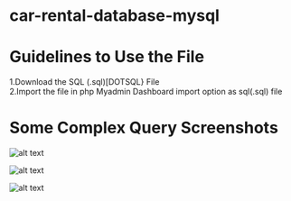 # car-rental-database-mysql


# Guidelines to Use the File

 1.Download the SQL (.sql)[DOTSQL} File  
 2.Import the file in php Myadmin Dashboard import option as sql(.sql) file

# Some Complex Query Screenshots



![alt text](https://github.com/samiul1998/car-rental-database-mysql/blob/main/query-screenshots/Query%204.png "query 1")

![alt text](https://github.com/samiul1998/car-rental-database-mysql/blob/main/query-screenshots/Query%208.png "query 2")

![alt text](https://github.com/samiul1998/car-rental-database-mysql/blob/main/query-screenshots/Query%207.png "query 3")
